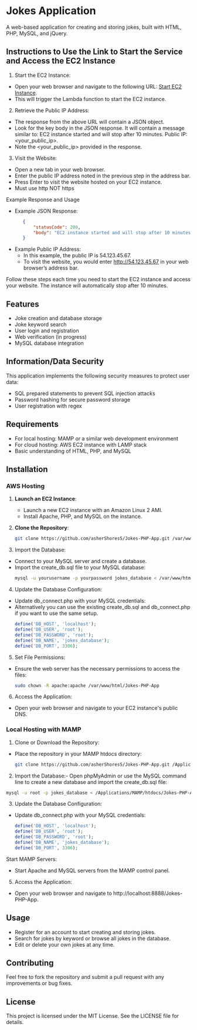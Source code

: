 # Jokes Application

A web-based application for creating and storing jokes, built with HTML, PHP, MySQL, and jQuery.

## Instructions to Use the Link to Start the Service and Access the EC2 Instance
1. Start the EC2 Instance:
- Open your web browser and navigate to the following URL: [Start EC2 Instance](https://h2kueaswak.execute-api.us-east-1.amazonaws.com/prod/start-jokes-app).
- This will trigger the Lambda function to start the EC2 instance.

2. Retrieve the Public IP Address:
- The response from the above URL will contain a JSON object.
- Look for the key body in the JSON response. It will contain a message similar to: EC2 instance started and will stop after 10 minutes. Public IP: <your_public_ip>.
- Note the <your_public_ip> provided in the response.

3. Visit the Website:
- Open a new tab in your web browser.
- Enter the public IP address noted in the previous step in the address bar.
- Press Enter to visit the website hosted on your EC2 instance.
- Must use http NOT https

Example Response and Usage
- Example JSON Response:
   ```json
      {
          "statusCode": 200,
          "body": "EC2 instance started and will stop after 10 minutes. Public IP: 54.123.45.67"
      }
   ```
- Example Public IP Address:
   - In this example, the public IP is 54.123.45.67.
   - To visit the website, you would enter http://54.123.45.67 in your web browser’s address bar.

Follow these steps each time you need to start the EC2 instance and access your website. The instance will automatically stop after 10 minutes.

## Features
- Joke creation and database storage
- Joke keyword search
- User login and registration
- Web verification (in progress)
- MySQL database integration

## Information/Data Security
This application implements the following security measures to protect user data:
- SQL prepared statements to prevent SQL injection attacks
- Password hashing for secure password storage
- User registration with regex

## Requirements
- For local hosting: MAMP or a similar web development environment
- For cloud hosting: AWS EC2 instance with LAMP stack
- Basic understanding of HTML, PHP, and MySQL

## Installation

### AWS Hosting
1. **Launch an EC2 Instance**:
   - Launch a new EC2 instance with an Amazon Linux 2 AMI.
   - Install Apache, PHP, and MySQL on the instance.

2. **Clone the Repository**:
   ```bash
   git clone https://github.com/asherShores5/Jokes-PHP-App.git /var/www/html
   ```
   
3. Import the Database:
- Connect to your MySQL server and create a database.
- Import the create_db.sql file to your MySQL database:
  ```bash
  mysql -u yourusername -p yourpassword jokes_database < /var/www/html/Jokes-PHP-App/create_db.sql
  ```
  
4. Update the Database Configuration:
- Update db_connect.php with your MySQL credentials:
- Alternatively you can use the existing create_db.sql and db_connect.php if you want to use the same setup.
  ```php
  define('DB_HOST', 'localhost');
  define('DB_USER', 'root');
  define('DB_PASSWORD', 'root');
  define('DB_NAME', 'jokes_database');
  define('DB_PORT', 3306);
  ```
  
5. Set File Permissions:

- Ensure the web server has the necessary permissions to access the files:
  ```bash
  sudo chown -R apache:apache /var/www/html/Jokes-PHP-App
  ```

6. Access the Application:
- Open your web browser and navigate to your EC2 instance's public DNS.

### Local Hosting with MAMP
1. Clone or Download the Repository:
- Place the repository in your MAMP htdocs directory:
  ```bash
  git clone https://github.com/asherShores5/Jokes-PHP-App.git /Applications/MAMP/htdocs/Jokes-PHP-App
  ```
  
2. Import the Database:- 
Open phpMyAdmin or use the MySQL command line to create a new database and import the create_db.sql file:
  ```bash
  mysql -u root -p jokes_database < /Applications/MAMP/htdocs/Jokes-PHP-App/create_db.sql
  ```

3. Update the Database Configuration:
- Update db_connect.php with your MySQL credentials:
  ```php
  define('DB_HOST', 'localhost');
  define('DB_USER', 'root');
  define('DB_PASSWORD', 'root');
  define('DB_NAME', 'jokes_database');
  define('DB_PORT', 3306);
  ```

Start MAMP Servers:
- Start Apache and MySQL servers from the MAMP control panel.

5. Access the Application:
- Open your web browser and navigate to http://localhost:8888/Jokes-PHP-App.

## Usage
- Register for an account to start creating and storing jokes.
- Search for jokes by keyword or browse all jokes in the database.
- Edit or delete your own jokes at any time.

## Contributing
Feel free to fork the repository and submit a pull request with any improvements or bug fixes.

## License
This project is licensed under the MIT License. See the LICENSE file for details.
